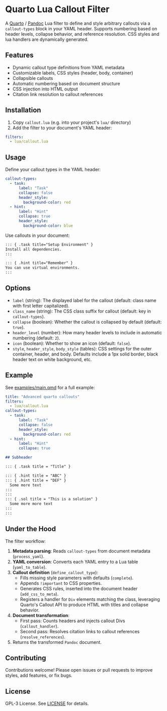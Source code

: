 # Quarto Lua Callout Filter

A [Quarto](https://quarto.org) / [Pandoc](https://pandoc.org) Lua filter to define and style arbitrary callouts via a `callout-types` block in your YAML header. Supports numbering based on header levels, collapse behavior, and reference resolution.
CSS styles and lua handlers are dynamically generated.

## Features

- Dynamic callout type definitions from YAML metadata
- Customizable labels, CSS styles (header, body, container)
- Collapsible callouts
- Automatic numbering based on document structure
- CSS injection into HTML output
- Citation link resolution to callout references

## Installation

1. Copy `callout.lua` (e.g. into your project's `lua/` directory)
2. Add the filter to your document's YAML header:

```yaml
filters:
  - lua/callout.lua
```

## Usage

Define your callout types in the YAML header:

```yaml
callout-types:
  - task:
      label: "Task"
      collapse: false
      header_style:
        background-color: red
  - hint:
      label: "Hint"
      collapse: true
      header_style:
        background-color: blue
```

Use callouts in your document:

```markdown
::: { .task title="Setup Environment" }
Install all dependencies.
:::

::: { .hint title="Remember" }
You can use virtual environments.
:::
```

## Options

- `label` (string): The displayed label for the callout (default: class name with first letter capitalized).
- `class_name` (string): The CSS class suffix for callout (default: key in `callout-types`).
- `collapse` (boolean): Whether the callout is collapsed by default (default: `true`).
- `header_level` (number): How many header levels to include in automatic numbering (default: `2`).
- `icon` (boolean): Whether to show an icon (default: `false`).
- `style`, `header_style`, `body_style` (tables): CSS settings for the outer container, header, and body. Defaults include a 1px solid border, black header text on white background, etc.

## Example

See [examples/main.qmd](examples/main.qmd) for a full example:

```yaml
title: "Advanced quarto callouts"
filters:
  - lua/callout.lua
callout-types:
  - task:
      label: "Task"
      collapse: false
      header_style:
        background-color: red
  - hint:
      label: "Hint"
      collapse: true
```

```markdown
## Subheader

::: { .task title = "Title" }

::: { .hint title = "ABC" }
::: { .hint title = "DEF" }
  Some more text
:::
:::
::: { .sol title = "This is a solution" }
  Some more more text
:::
:::
```

## Under the Hood

The filter workflow:

1. **Metadata parsing**: Reads `callout-types` from document metadata (`process_yaml`).
2. **YAML conversion**: Converts each YAML entry to a Lua table (`yaml_to_table`).
3. **Callout definition** (`define_callout_type`):
   - Fills missing style parameters with defaults (`complete`).
   - Appends `!important` to CSS properties.
   - Generates CSS rules, inserted into the document header (`add_css_to_meta`).
   - Registers a handler for `Div` elements matching the class, leveraging Quarto's Callout API to produce HTML with titles and collapse behavior.
4. **Document transformation**:
   - First pass: Counts headers and injects callout Divs (`callout_handler`).
   - Second pass: Resolves citation links to callout references (`resolve_references`).
5. Returns the transformed `Pandoc` document.

## Contributing

Contributions welcome! Please open issues or pull requests to improve styles, add features, or fix bugs.

## License

GPL-3 License. See [LICENSE](LICENSE) for details.

